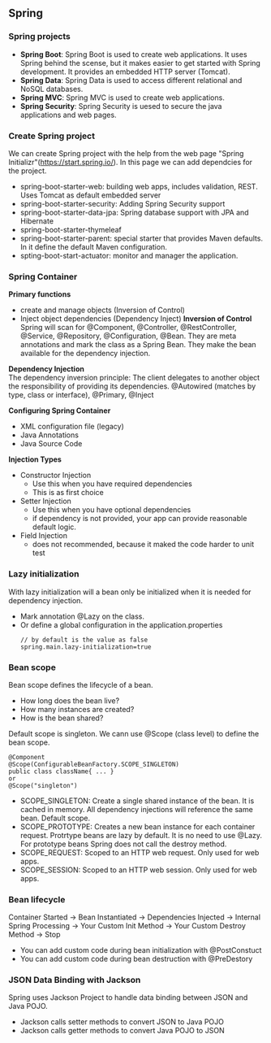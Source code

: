 ## Spring 

### Spring projects
- **Spring Boot**: Spring Boot is used to create web applications. It uses Spring behind the scense, but it makes easier to get started with Spring development. It provides an embedded HTTP server (Tomcat).
- **Spring Data**: Spring Data is used to access different relational and NoSQL databases.
- **Spring MVC**: Spring MVC is used to create web applications.
- **Spring Security**: Spring Security is uesed to secure the java applications and web pages.

### Create Spring project
We can create Spring project with the help from the web page "Spring Initializr"(https://start.spring.io/). In this page we can add dependcies for the project.
- spring-boot-starter-web: building web apps, includes validation, REST. Uses Tomcat as default embedded server
- spring-boot-starter-security: Adding Spring Security support
- spring-boot-starter-data-jpa: Spring database support with JPA and Hibernate
- spring-boot-starter-thymeleaf
- spring-boot-starter-parent: special starter that provides Maven defaults. In it define the default Maven configuration.
- spting-boot-start-actuator: monitor and manager the application.

### Spring Container
**Primary functions**
- create and manage objects (Inversion of Control)
- Inject object dependencies (Dependency Inject)
**Inversion of Control**
Spring will scan for @Component, @Controller, @RestController, @Service, @Repository, @Configuration, @Bean. They are meta annotations and mark the class as a Spring Bean. They make the bean available for the dependency injection.

**Dependency Injection** <br>
The dependency inversion principle: The client delegates to another object the responsibility of providing its dependencies. @Autowired (matches by type, class or interface), @Primary, @Inject

**Configuring Spring Container**
- XML configuration file (legacy)
- Java Annotations
- Java Source Code

**Injection Types**
- Constructor Injection
  - Use this when you have required dependencies
  - This is as first choice
- Setter Injection
  - Use this when you have optional dependencies
  - if dependency is not provided, your app can provide reasonable default logic.
- Field Injection
  - does not recommended, because it maked the code harder to unit test

### Lazy initialization
With lazy initialization will a bean only be initialized when it is needed for dependency injection.
- Mark annotation @Lazy on the class.
- Or define a global configuration in the application.properties 
  ```
  // by default is the value as false
  spring.main.lazy-initialization=true
  ```

### Bean scope
Bean scope defines the lifecycle of a bean. 
- How long does the bean live?
- How many instances are created?
- How is the bean shared?

Default scope is singleton. We cann use @Scope (class level) to define the bean scope.
```
@Component
@Scope(ConfigurableBeanFactory.SCOPE_SINGLETON)
public class className{ ... }
or
@Scope("singleton")
```
- SCOPE_SINGLETON: Create a single shared instance of the bean. It is cached in memory. All dependency injections will reference the same bean. Default scope.
- SCOPE_PROTOTYPE: Creates a new bean instance for each container request. Protrtype beans are lazy by default. It is no need to use @Lazy. For prototype beans Spring does not call the destroy method.
- SCOPE_REQUEST: Scoped to an HTTP web request. Only used for web apps.
- SCOPE_SESSION: Scoped to an HTTP web session. Only used for web apps.

### Bean lifecycle
Container Started -> Bean Instantiated -> Dependencies Injected -> Internal Spring Processing -> Your Custom Init Method -> Your Custom Destroy Method -> Stop
- You can add custom code during bean initialization with @PostConstuct
- You can add custom code during bean destruction with @PreDestory

### JSON Data Binding with Jackson
Spring uses Jackson Project to handle data binding between JSON and Java POJO.
- Jackson calls setter methods to convert JSON to Java POJO
- Jackson calls getter methods to convert Java POJO to JSON




